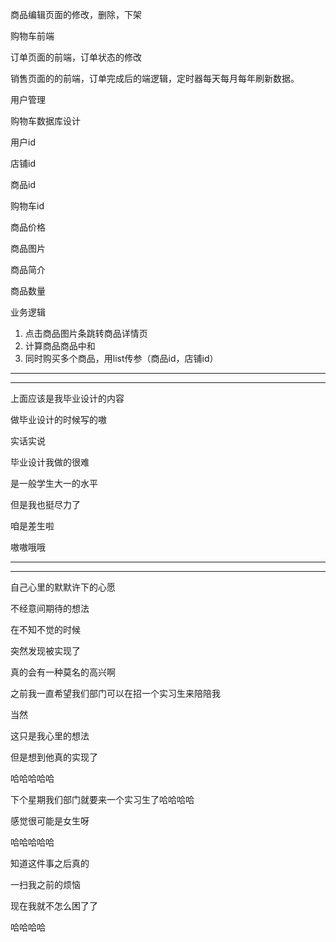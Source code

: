 



商品编辑页面的修改，删除，下架

购物车前端

订单页面的前端，订单状态的修改

销售页面的的前端，订单完成后的端逻辑，定时器每天每月每年刷新数据。

用户管理



购物车数据库设计

用户id

店铺id

商品id

购物车id

商品价格

商品图片

商品简介

商品数量



业务逻辑

1. 点击商品图片条跳转商品详情页
2. 计算商品商品中和
3. 同时购买多个商品，用list传参（商品id，店铺id）





-------

----------

上面应该是我毕业设计的内容

做毕业设计的时候写的嗷

实话实说

毕业设计我做的很难

是一般学生大一的水平

但是我也挺尽力了

咱是差生啦

嗷嗷哦哦

------

------

自己心里的默默许下的心愿

不经意间期待的想法

在不知不觉的时候

突然发现被实现了

真的会有一种莫名的高兴啊

之前我一直希望我们部门可以在招一个实习生来陪陪我

当然

这只是我心里的想法

但是想到他真的实现了

哈哈哈哈哈

下个星期我们部门就要来一个实习生了哈哈哈哈

感觉很可能是女生呀

哈哈哈哈哈

知道这件事之后真的

一扫我之前的烦恼

现在我就不怎么困了了

哈哈哈哈



